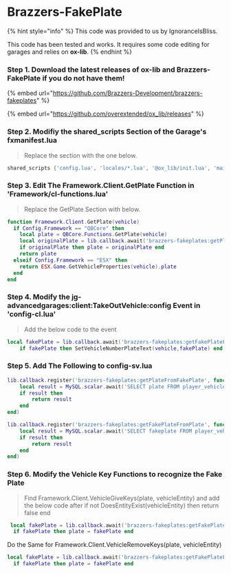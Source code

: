 # Brazzers-FakePlate



{% hint style="info" %}
This code was provided to us by IgnoranceIsBliss. &#x20;

This code has been tested and works. It requires some code editing for garages and relies on **ox-lib**.
{% endhint %}

### Step 1.  Download the latest releases of ox-lib and Brazzers-FakePlate  if you do not have them!

{% embed url="https://github.com/Brazzers-Development/brazzers-fakeplates" %}

{% embed url="https://github.com/overextended/ox_lib/releases" %}

### Step 2.  Modifiy the shared\_scripts Section of the Garage's fxmanifest.lua

> Replace the section with the one below.

```lua
shared_scripts {'config.lua', 'locales/*.lua', '@ox_lib/init.lua', 'main.lua', 'framework/main.lua'}
```

### Step 3.  Edit The Framework.Client.GetPlate Function in 'Framework/cl-functions.lua'

> Replace the GetPlate Section with below.&#x20;

```lua
function Framework.Client.GetPlate(vehicle)
  if Config.Framework == "QBCore" then
    local plate = QBCore.Functions.GetPlate(vehicle)
    local originalPlate = lib.callback.await('brazzers-fakeplates:getPlateFromFakePlate', false, plate)
    if originalPlate then plate = originalPlate end
    return plate
  elseif Config.Framework == "ESX" then
    return ESX.Game.GetVehicleProperties(vehicle).plate
  end
end
```

### Step 4.  Modify the jg-advancedgarages:client:TakeOutVehicle:config Event in 'config-cl.lua'&#x20;

> Add the below code to the event

```lua
local fakePlate = lib.callback.await('brazzers-fakeplates:getFakePlateFromPlate', false, vehicleDbData.plate)
    if fakePlate then SetVehicleNumberPlateText(vehicle,fakePlate) end
```

### Step 5. Add The Following to config-sv.lua

```lua
lib.callback.register('brazzers-fakeplates:getPlateFromFakePlate', function(source, fakeplate)
    local result = MySQL.scalar.await('SELECT plate FROM player_vehicles WHERE fakeplate = ?', {fakeplate})
    if result then
        return result
    end 
end)

lib.callback.register('brazzers-fakeplates:getFakePlateFromPlate', function(source, plate)
    local result = MySQL.scalar.await('SELECT fakeplate FROM player_vehicles WHERE plate = ?', {plate})
    if result then
        return result
    end
end)
```

### Step 6.  Modify the Vehicle Key Functions to recognize the Fake Plate

> &#x20;Find  Framework.Client.VehicleGiveKeys(plate, vehicleEntity) and add the below code after if not DoesEntityExist(vehicleEntity) then return false end

```lua
 local fakePlate = lib.callback.await('brazzers-fakeplates:getFakePlateFromPlate', false, plate)
  if fakePlate then plate = fakePlate end
```

Do the Same for Framework.Client.VehicleRemoveKeys(plate, vehicleEntity)

```lua
local fakePlate = lib.callback.await('brazzers-fakeplates:getFakePlateFromPlate', false, plate)
  if fakePlate then plate = fakePlate end
```
